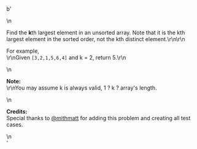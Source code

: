 b'<div class="question-description">\n<p>Find the <b>k</b>th largest element in an unsorted array. Note that it is the kth largest element in the sorted order, not the kth distinct element.\r\n\r\n<p>For example,<br/>\r\nGiven <code>[3,2,1,5,6,4]</code> and k = 2, return 5.\r\n</p>\n<p><b>Note: </b><br/>\r\nYou may assume k is always valid, 1 ? k ? array\'s length.</p>\n<p><b>Credits:</b><br>Special thanks to <a href="https://leetcode.com/discuss/user/mithmatt">@mithmatt</a> for adding this problem and creating all test cases.</br></p></p>\n</div>'